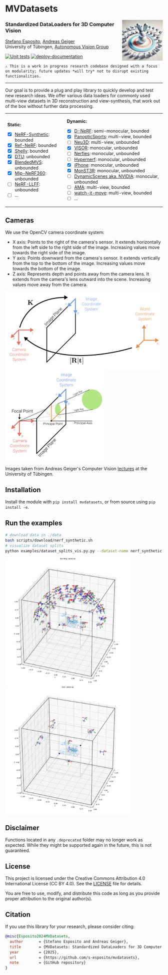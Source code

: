 # MVDatasets


<img align="right" width="130" height="130" src="imgs/art.webp">

### Standardized DataLoaders for 3D Computer Vision

[Stefano Esposito](https://s-esposito.github.io/), [Andreas Geiger](https://www.cvlibs.net/)
<br>
University of Tübingen, [Autonomous Vision Group](https://uni-tuebingen.de/fakultaeten/mathematisch-naturwissenschaftliche-fakultaet/fachbereiche/informatik/lehrstuehle/autonomous-vision/home/)

[![Unit tests](https://github.com/s-esposito/mvdatasets/actions/workflows/run-unit-tests.yml/badge.svg?branch=dev)](https://github.com/s-esposito/mvdatasets/actions/workflows/run-unit-tests.yml) [![deploy-documentation](https://github.com/s-esposito/mvdatasets/actions/workflows/deploy-docs.yml/badge.svg?branch=dev)](https://github.com/s-esposito/mvdatasets/actions/workflows/deploy-docs.yml)

```
⚠️ This is a work in progress research codebase designed with a focus on modularity; future updates *will try* not to disrupt existing functionalities.
```

---

Our goal is to provide a plug and play library to quickly develop and test new research ideas. We offer various data loaders for commonly used multi-view datasets in 3D reconstruction and view-synthesis, that work out of the box without further data processing.


<table>
<tr>
<td>

**Static:**
- [x] [NeRF-Synthetic](https://www.matthewtancik.com/nerf): bounded
- [x] [Ref-NeRF](https://dorverbin.github.io/refnerf/): bounded
- [x] [Shelly](https://research.nvidia.com/labs/toronto-ai/adaptive-shells/): bounded
- [x] [DTU](https://github.com/lioryariv/idr?tab=readme-ov-file): unbounded
- [x] [BlendedMVS](https://github.com/Totoro97/NeuS?tab=readme-ov-file): unbounded
- [x] [Mip-NeRF360](https://jonbarron.info/mipnerf360/): unbounded
- [ ] [NeRF-LLFF](https://www.matthewtancik.com/nerf): unbounded
- [ ] ...

</td>
<td>

**Dynamic:**
- [x] [D-NeRF](https://www.albertpumarola.com/research/D-NeRF/index.html): semi-monocular, bounded
- [x] [PanopticSports](https://dynamic3dgaussians.github.io/): multi-view, bounded
- [ ] [Neu3D](#): multi-view, unbounded
- [x] [VISOR](https://epic-kitchens.github.io/VISOR/): monocular, unbounded
- [ ] [Nerfies](https://github.com/google/nerfies/releases/tag/0.1): monocular, unbounded
- [ ] [Hypernerf](https://github.com/google/hypernerf/releases/tag/v0.1): monocular, unbounded
- [x] [iPhone](https://kair-bair.github.io/dycheck/): monocular, unbounded
- [x] [MonST3R](https://github.com/Junyi42/monst3r): monocular, unbounded
- [ ] [DynamicScenes aka. NVIDIA]([#](https://gorokee.github.io/jsyoon/dynamic_synth/)): monocular, unbounded
- [ ] [AMA](https://people.csail.mit.edu/drdaniel/mesh_animation/#data): multi-view, bounded
- [ ] [watch-it-move](https://github.com/NVlabs/watch-it-move): multi-view, bounded
- [ ] ...

</td>
</tr>
</table>

## Cameras

We use the OpenCV camera coordinate system:
- X axis: Points to the right of the camera's sensor. It extends horizontally from the left side to the right side of the image. Increasing values move towards the right side of the image.
- Y axis: Points downward from the camera's sensor. It extends vertically from the top to the bottom of the image. Increasing values move towards the bottom of the image.
- Z axis: Represents depth and points away from the camera lens. It extends from the camera's lens outward into the scene. Increasing values move away from the camera.

<p float="left">
  <img src="imgs/pose_and_intrinsics.png" width="500"/>
  <img src="imgs/projection_with_principal_point_offset.png" width="320"/>
</p>

Images taken from Andreas Geiger's Computer Vision [lectures](https://uni-tuebingen.de/fakultaeten/mathematisch-naturwissenschaftliche-fakultaet/fachbereiche/informatik/lehrstuehle/autonomous-vision/lectures/computer-vision/) at the University of Tübingen.

## Installation

Install the module with `pip install mvdatasets`, or from source using `pip install -e`.

## Run the examples

```bash
# download data in ./data
bash scripts/download/nerf_synthetic.sh
# visualize dataset splits
python examples/dataset_splits_vis.py.py --dataset-name nerf_synthetic --datasets-path ./data
```

<p float="left">
  <img src="imgs/blender_training_cameras.png" width="400"/>
  <img src="imgs/blender_test_cameras.png" width="400"/>
</p>

## Disclaimer

Functions located in any `.deprecated` folder may no longer work as expected. While they might be supported again in the future, this is not guaranteed.

## License

This project is licensed under the Creative Commons Attribution 4.0 International License (CC BY 4.0). See the [LICENSE](LICENSE) file for details.

You are free to use, modify, and distribute this code as long as you provide proper attribution to the original author(s).

## Citation

If you use this library for your research, please consider citing:

```bibtex
@misc{Esposito2024MVDatasets,
  author       = {Stefano Esposito and Andreas Geiger},
  title        = {MVDatasets: Standardized DataLoaders for 3D Computer Vision},
  year         = {2025},
  url          = {https://github.com/s-esposito/mvdatasets},
  note         = {GitHub repository}
}
```
